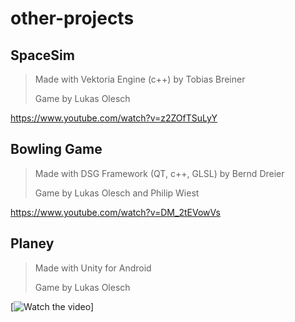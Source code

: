 # other-projects

## SpaceSim

>Made with Vektoria Engine (c++) by Tobias Breiner
>
>Game by Lukas Olesch

https://www.youtube.com/watch?v=z2ZOfTSuLyY

## Bowling Game

>Made with DSG Framework (QT, c++, GLSL) by Bernd Dreier
>
>Game by Lukas Olesch and Philip Wiest

https://www.youtube.com/watch?v=DM_2tEVowVs

## Planey

>Made with Unity for Android
>
>Game by Lukas Olesch

[![Watch the video](Media/planey_preview.gif)]
